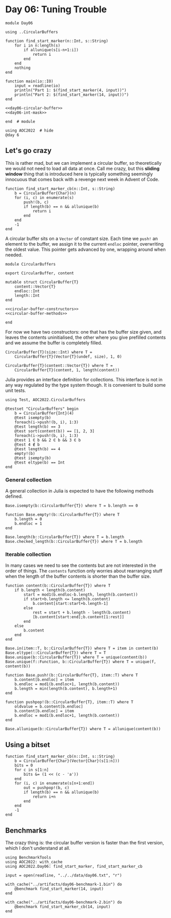 # Day 06: Tuning Trouble

``` {.julia file=src/day06.jl}
module Day06

using ..CircularBuffers

function find_start_marker(n::Int, s::String)
    for i in n:length(s)
        if allunique(s[i-n+1:i])
            return i
        end
    end
    nothing
end

function main(io::IO)
    input = readline(io)
    println("Part 1: $(find_start_marker(4, input))")
    println("Part 2: $(find_start_marker(14, input))")
end

<<day06-circular-buffer>>
<<day06-int-mask>>

end  # module
```

```@example
using AOC2022  # hide
@day 6
```

## Let's go crazy
This is rather mad, but we can implement a circular buffer, so theoretically we would not need to load all data at once. Call me crazy, but this **sliding window** thing that is introduced here is typically something seemingly innocuous that comes back with a revenge next week in Advent of Code.

``` {.julia #day06-circular-buffer}
function find_start_marker_cb(n::Int, s::String)
    b = CircularBuffer{Char}(n)
    for (i, c) in enumerate(s)
        push!(b, c)
        if length(b) == n && allunique(b)
            return i
        end
    end
    -1
end
```

A circular buffer sits on a `Vector` of constant size. Each time we `push!` an element to the buffer, we assign it to the current `endloc` pointer, overwriting the oldest value. This pointer gets advanced by one, wrapping around when needed.

``` {.julia file=src/CircularBuffers.jl}
module CircularBuffers

export CircularBuffer, content

mutable struct CircularBuffer{T}
    content::Vector{T}
    endloc::Int
    length::Int
end

<<circular-buffer-constructors>>
<<circular-buffer-methods>>

end
```

For now we have two constructors: one that has the buffer size given, and leaves the contents uninitialised, the other where you give prefilled contents and we assume the buffer is completely filled.

``` {.julia #circular-buffer-constructors}
CircularBuffer{T}(size::Int) where T =
    CircularBuffer{T}(Vector{T}(undef, size), 1, 0)

CircularBuffer{T}(content::Vector{T}) where T =
    CircularBuffer{T}(content, 1, length(content))
```

Julia provides an interface definition for collections. This interface is not in any way regulated by the type system though. It is convenient to build some unit tests.

``` {.julia file=test/runtests.jl}
using Test, AOC2022.CircularBuffers

@testset "CircularBuffers" begin
    b = CircularBuffer{Int}(4)
    @test isempty(b)
    foreach(i->push!(b, i), 1:3)
    @test length(b) == 3
    @test sort(content(b)) == [1, 2, 3]
    foreach(i->push!(b, i), 1:3)
    @test 1 ∈ b && 2 ∈ b && 3 ∈ b
    @test 4 ∉ b
    @test length(b) == 4
    empty!(b)
    @test isempty(b)
    @test eltype(b) == Int
end
```

### General collection
A general collection in Julia is expected to have the following methods defined.

``` {.julia #circular-buffer-methods}
Base.isempty(b::CircularBuffer{T}) where T = b.length == 0

function Base.empty!(b::CircularBuffer{T}) where T
    b.length = 0
    b.endloc = 1
end

Base.length(b::CircularBuffer{T}) where T = b.length
Base.checked_length(b::CircularBuffer{T}) where T = b.length
```

### Iterable collection
In many cases we need to see the contents but are not interested in the order of things. The `contents` function only worries about rearranging stuff when the length of the buffer contents is shorter than the buffer size.

``` {.julia #circular-buffer-methods}
function content(b::CircularBuffer{T}) where T
    if b.length < length(b.content)
        start = mod1(b.endloc-b.length, length(b.content))
        if start+b.length <= length(b.content)
            b.content[start:start+b.length-1]
        else
            rest = start + b.length - length(b.content)
            [b.content[start:end];b.content[1:rest]]
        end
    else
        b.content
    end
end
```

``` {.julia #circular-buffer-methods}
Base.in(item::T, b::CircularBuffer{T}) where T = item in content(b)
Base.eltype(::CircularBuffer{T}) where T = T
Base.unique(b::CircularBuffer{T}) where T = unique(content(b))
Base.unique(f::Function, b::CircularBuffer{T}) where T = unique(f, content(b))

function Base.push!(b::CircularBuffer{T}, item::T) where T
    b.content[b.endloc] = item
    b.endloc = mod1(b.endloc+1, length(b.content))
    b.length = min(length(b.content), b.length+1)
end

function pushpop!(b::CircularBuffer{T}, item::T) where T
    oldvalue = b.content[b.endloc]
    b.content[b.endloc] = item
    b.endloc = mod1(b.endloc+1, length(b.content))
end

Base.allunique(b::CircularBuffer{T}) where T = allunique(content(b))
```

## Using a bitset

``` {.julia #day06-circular-buffer}
function find_start_marker_cb(n::Int, s::String)
    b = CircularBuffer{Char}(Vector{Char}(s[1:n]))
    bits = 0
    for c in s[1:n]
        bits &= (1 << (c - 'a'))
    end
    for (i, c) in enumerate(s[n+1:end])
        out = pushpop!(b, c)
        if length(b) == n && allunique(b)
            return i+n
        end
    end
    -1
end
```

## Benchmarks
The crazy thing is: the circular buffer version is faster than the first version, which I don't understand at all.

```@example 1
using BenchmarkTools
using AOC2022: with_cache
using AOC2022.Day06: find_start_marker, find_start_marker_cb

input = open(readline, "../../data/day06.txt", "r")

with_cache("../artifacts/day06-benchmark-1.bin") do
    @benchmark find_start_marker(14, input)
end
```

```@example 1
with_cache("../artifacts/day06-benchmark-2.bin") do
    @benchmark find_start_marker_cb(14, input)
end
```

